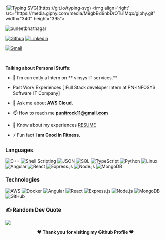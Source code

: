 <!-- Your title -->
[![Typing SVG](https://readme-typing-svg.herokuapp.com?font=Righteous&weight=10&size=30&duration=3000&pause=100&color=016EEA&background=388FFF00&center=true&vCenter=true&width=950&height=50&lines=Hey+Fellas%F0%9F%91%8B%2C+I'm+Puneet+Bhatnagar.+;A+Passionate+Full+Stack+Developer.;AWS+Cloud+Developer.;Feel+Free+to+Connect+me.;If+there+is+Anything.;Nice+to+Meet+You+!!!....)](https://git.io/typing-svg)
<img align='right' src="https://media.giphy.com/media/M9gbBd9nbDrOTu1Mqx/giphy.gif" width="340" height="395">
<p align="left"> <img src="https://komarev.com/ghpvc/?username=sansugupta&label=Profile%20views&color=0e75b6&style=flat" alt="puneetbhatnagar" /> </p>
<!-- Your badges
You can use the website to generate badges: https://shields.io/
-->

[![Github](https://img.shields.io/badge/-Github-000?style=flat&logo=Github&logoColor=white)](https://github.com/puneetbhatnagarr)
[![Linkedin](https://img.shields.io/badge/-LinkedIn-blue?style=flat&logo=Linkedin&logoColor=white)](https://www.linkedin.com/in/puneet-bhatnagar-2b1224195/)

[![Gmail](https://img.shields.io/badge/-Gmail-c14438?style=flat&logo=Gmail&logoColor=white)](mailto:punitrock11@gmail.com)


&nbsp;
<!-- Talking about you -->
**Talking about Personal Stuffs:**
- 🔭 I’m currently a Intern on ** vinsys IT services.**

- Past Work Experiences [ Full Stack developer Intern at PN-INFOSYS Software IT Company]

- 💬 Ask me about **AWS Cloud.**

- 📫 How to reach me **punitrock11@gmail.com**

- 📄 Know about my experiences [RESUME](https://drive.google.com/file/d/1RGF6aDuVaCvwYrG7QEiKyXiIyjoWqTr0/view?usp=sharing)

- ⚡ Fun fact **I am Good in Fitness.**

### Languages
![C++](https://img.shields.io/badge/-C++-000?&logo=c%2b%2b&logoColor=00599C)
![Shell Scripting](https://img.shields.io/badge/-Shell%20Scripting-000?&logo=GNU%20Bash)
![JSON](https://img.shields.io/badge/-JSON-000?&logo=JSON)
![SQL](https://img.shields.io/badge/-SQL-000?&logo=MySQL)
![TypeScript](https://img.shields.io/badge/-TypeScript-000?&logo=TypeScript)
![Python](https://img.shields.io/badge/-Python-000?&logo=Python)
![Linux](https://img.shields.io/badge/-Linux-000?&logo=Linux)
![Angular](https://img.shields.io/badge/-Angular-DD0031?&logo=Angular&logoColor=white)
![React](https://img.shields.io/badge/-React-61DAFB?&logo=React&logoColor=white)
![Express.js](https://img.shields.io/badge/-Express.js-000?&logo=Express&logoColor=white)
![Node.js](https://img.shields.io/badge/-Node.js-339933?&logo=Node.js&logoColor=white)
![MongoDB](https://img.shields.io/badge/-MongoDB-47A248?&logo=MongoDB&logoColor=white)




### Technologies

![AWS](https://img.shields.io/badge/-AWS-000?&logo=Amazon-AWS&logoColor=F90)
![Docker](https://img.shields.io/badge/-Docker-000?&logo=Docker)
![Angular](https://img.shields.io/badge/-Angular-DD0031?&logo=Angular&logoColor=white)
![React](https://img.shields.io/badge/-React-61DAFB?&logo=React&logoColor=white)
![Express.js](https://img.shields.io/badge/-Express.js-000?&logo=Express&logoColor=white)
![Node.js](https://img.shields.io/badge/-Node.js-339933?&logo=Node.js&logoColor=white)
![MongoDB](https://img.shields.io/badge/-MongoDB-47A248?&logo=MongoDB&logoColor=white)
![GitHub](https://img.shields.io/badge/-GitHub-000?&logo=GitHub)







### ✍️ Random Dev Quote
![](https://quotes-github-readme.vercel.app/api?type=horizontal&quote=Code%20is%20like%20humor.%20When%20you%20have%20to%20explain%20it,%20it’s%20bad.&author=Cory%20House&theme=radical)

</div>
<div align="center">
<b>❤️ Thank you for visiting my Github Profile ❤️</b>
</div>
